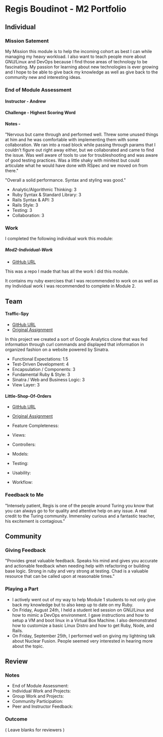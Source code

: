 # Regis Boudinot - M2 Portfolio

## Individual

### Mission Satement

My Mission this module is to help the incoming cohort as best I can while
managing my heavy workload. I also want to teach people more about GNU/Linux
and DevOps because I find those areas of technology to be fascinating.
My passion for learning about new technologies is ever growing and I hope to
be able to give back my knowledge as well as give back to the community
new and interesting ideas.

### End of Module Assessment

#### Instructor - Andrew

#### Challenge - Highest Scoring Word

#### Notes -

"Nervous but came through and performed well. Threw some unused things at him
and he was comfortable with implementing them with some collaboration. We ran
into a road block while passing through params that I couldn't figure out right
away either, but we collaborated and came to find the issue. Was well aware of
tools to use for troubleshooting and was aware of good testing practices. Was a
little shaky with minitest but could articulate what he would have done
with RSpec and we moved on from there."

"Overall a solid performance. Syntax and styling was good."

* Analytic/Algorithmic Thinking: 3
* Ruby Syntax & Standard Library: 3
* Rails Syntax & API: 3
* Rails Style: 3
* Testing: 3
* Collaboration: 3

### Work

I completed the following individual work this module:

##### Mod2-Individual-Work

* [GitHub URL](https://github.com/selfup/mod2-individual-work)

This was a repo I made that has all the work I did this module.

It contains my ruby exercises that I was recommended to work on as well as my
Individual work I was recommended to complete in Module 2.

## Team

#### Traffic-Spy

* [GitHub URL](https://github.com/dastinnette/traffic-spy)
* [Original Assignment](http://tutorials.jumpstartlab.com/projects/traffic_spy.html)

In this project we created a sort of Google Analytics clone that was fed
information through curl commands and displayed that information in organized
fashion on a website powered by Sinatra.

* Functional Expectations: 1.5
* Test-Driven Development: 4
* Encapsulation / Components: 3
* Fundamental Ruby & Style: 3
* Sinatra / Web and Business Logic: 3
* View Layer: 3

#### Little-Shop-Of-Orders

* [GitHub URL](https://github.com/HoffsMH/dad_jokes_for_days)
* [Original Assignment](https://github.com/turingschool/curriculum/blob/master/source/projects/little_shop.markdown)


* Feature Completeness:
* Views:
* Controllers:
* Models:
* Testing:
* Usability:
* Workflow:

### Feedback to Me

"Intensely patient, Regis is one of the people around Turing you know that you
can always go to for quality and attentive help on any issue. A real credit to
the Turing community. Immensley curious and a fantastic teacher, his
excitement is contagious."

## Community

### Giving Feedback

"Provides great valuable feedback. Speaks his mind and gives you accurate and
actionable feedback when needing help with refactoring or building base logic.
Strong in ruby and very strong at testing. Chad is a valuable
resource that can be called upon at reasonable times."

### Playing a Part

* I actively went out of my way to help Module 1 students to not only give
back my knowledge but to also keep up to date on my Ruby.
* On Friday, August 24th, I held a student led session on GNU/Linux and how to
mimic a DevOps environment. I gave instructions and how to setup a VM and boot
linux in a Virtual Box Machine. I also demonstrated how to customize a basic
Linux Distro and how to get Ruby, Node, and Rails.
* On Friday, September 25th, I performed well on giving my lightning talk about
Nuclear Fusion. People seemed very interested in hearing more about the topic.

## Review

### Notes

* End of Module Assessment:
* Individual Work and Projects:
* Group Work and Projects:
* Community Participation:
* Peer and Instructor Feedback:

### Outcome

( Leave blanks for reviewers )
